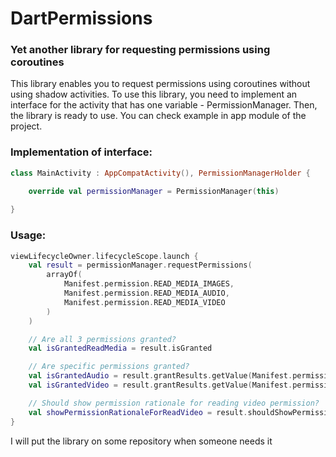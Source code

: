 # DartPermissions

### Yet another library for requesting permissions using coroutines
This library enables you to request permissions using coroutines without using shadow activities.
To use this library, you need to implement an interface for the activity that has one variable - PermissionManager. Then, the library is ready to use.
You can check example in app module of the project.

### Implementation of interface:
```kotlin
class MainActivity : AppCompatActivity(), PermissionManagerHolder {

    override val permissionManager = PermissionManager(this)
    
}
```

### Usage:
```kotlin
viewLifecycleOwner.lifecycleScope.launch {
    val result = permissionManager.requestPermissions(
        arrayOf(
            Manifest.permission.READ_MEDIA_IMAGES,
            Manifest.permission.READ_MEDIA_AUDIO,
            Manifest.permission.READ_MEDIA_VIDEO
        )
    )

    // Are all 3 permissions granted?
    val isGrantedReadMedia = result.isGranted

    // Are specific permissions granted?
    val isGrantedAudio = result.grantResults.getValue(Manifest.permission.READ_MEDIA_AUDIO)
    val isGrantedVideo = result.grantResults.getValue(Manifest.permission.READ_MEDIA_VIDEO)

    // Should show permission rationale for reading video permission?
    val showPermissionRationaleForReadVideo = result.shouldShowPermissionRationale.getValue(Manifest.permission.READ_MEDIA_VIDEO)
}
```

I will put the library on some repository when someone needs it
